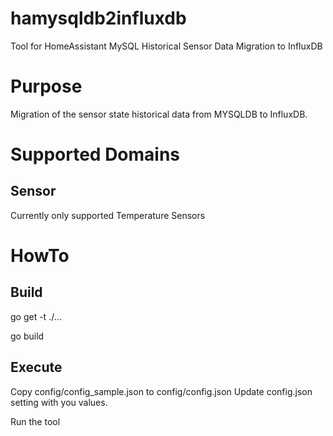 # hamysqldb2influxdb
Tool for HomeAssistant MySQL Historical Sensor Data Migration to InfluxDB
# Purpose
Migration of the sensor state historical data from MYSQLDB to InfluxDB.
# Supported Domains
## Sensor
Currently only supported Temperature Sensors
# HowTo
## Build
go get -t ./...

go build
## Execute
Copy config/config_sample.json to config/config.json
Update config.json setting with you values.

Run the tool
